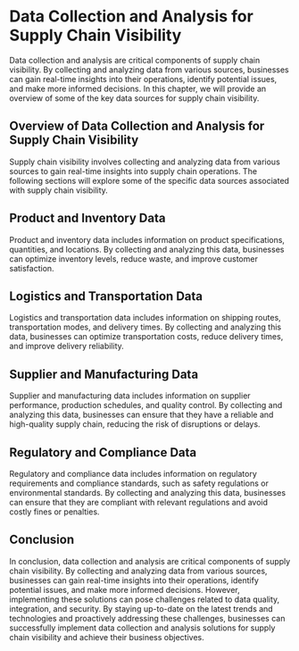 Data Collection and Analysis for Supply Chain Visibility
=================================================================

Data collection and analysis are critical components of supply chain visibility. By collecting and analyzing data from various sources, businesses can gain real-time insights into their operations, identify potential issues, and make more informed decisions. In this chapter, we will provide an overview of some of the key data sources for supply chain visibility.

Overview of Data Collection and Analysis for Supply Chain Visibility
--------------------------------------------------------------------

Supply chain visibility involves collecting and analyzing data from various sources to gain real-time insights into supply chain operations. The following sections will explore some of the specific data sources associated with supply chain visibility.

Product and Inventory Data
--------------------------

Product and inventory data includes information on product specifications, quantities, and locations. By collecting and analyzing this data, businesses can optimize inventory levels, reduce waste, and improve customer satisfaction.

Logistics and Transportation Data
---------------------------------

Logistics and transportation data includes information on shipping routes, transportation modes, and delivery times. By collecting and analyzing this data, businesses can optimize transportation costs, reduce delivery times, and improve delivery reliability.

Supplier and Manufacturing Data
-------------------------------

Supplier and manufacturing data includes information on supplier performance, production schedules, and quality control. By collecting and analyzing this data, businesses can ensure that they have a reliable and high-quality supply chain, reducing the risk of disruptions or delays.

Regulatory and Compliance Data
------------------------------

Regulatory and compliance data includes information on regulatory requirements and compliance standards, such as safety regulations or environmental standards. By collecting and analyzing this data, businesses can ensure that they are compliant with relevant regulations and avoid costly fines or penalties.

Conclusion
----------

In conclusion, data collection and analysis are critical components of supply chain visibility. By collecting and analyzing data from various sources, businesses can gain real-time insights into their operations, identify potential issues, and make more informed decisions. However, implementing these solutions can pose challenges related to data quality, integration, and security. By staying up-to-date on the latest trends and technologies and proactively addressing these challenges, businesses can successfully implement data collection and analysis solutions for supply chain visibility and achieve their business objectives.
